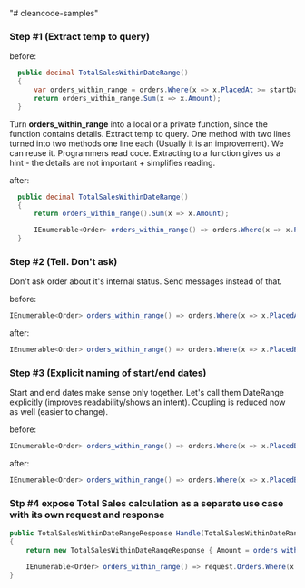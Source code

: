 "# cleancode-samples" 

### Step #1 (Extract temp to query)

before:

```csharp
  public decimal TotalSalesWithinDateRange()
  {
      var orders_within_range = orders.Where(x => x.PlacedAt >= startDate && x.PlacedAt <= endDate);
      return orders_within_range.Sum(x => x.Amount);
  }
```

Turn **orders_within_range** into a local or a private function, since the function contains details. Extract temp to query.
One method with two lines turned into two methods one line each (Usually it is an improvement). We can reuse it.
Programmers read code. Extracting to a function gives us a hint - the details are not important + simplifies reading.

after:

```csharp
  public decimal TotalSalesWithinDateRange()
  {
      return orders_within_range().Sum(x => x.Amount);

      IEnumerable<Order> orders_within_range() => orders.Where(x => x.PlacedAt >= startDate && x.PlacedAt <= endDate);
  }
```

### Step #2 (Tell. Don't ask)

Don't ask order about it's internal status. Send messages instead of that.

before:

```csharp
IEnumerable<Order> orders_within_range() => orders.Where(x => x.PlacedAt >= startDate && x.PlacedAt <= endDate);
```

after:

```csharp
IEnumerable<Order> orders_within_range() => orders.Where(x => x.PlacedBetween(startDate, endDate));
```

### Step #3 (Explicit naming of start/end dates)

Start and end dates make sense only together. Let's call them DateRange explicitly (improves readability/shows an intent). Coupling is reduced now as well (easier to change).

before:


```csharp
IEnumerable<Order> orders_within_range() => orders.Where(x => x.PlacedBetween(startDate, endDate));
```

after:


```csharp
IEnumerable<Order> orders_within_range() => orders.Where(x => x.PlacedBetween(startDate, endDate));
```

### Stp #4 expose Total Sales calculation as a separate use case with its own request and response

```csharp
public TotalSalesWithinDateRangeResponse Handle(TotalSalesWithinDateRangeRequest request)
{
    return new TotalSalesWithinDateRangeResponse { Amount = orders_within_range().Sum(x => x.Amount) };

    IEnumerable<Order> orders_within_range() => request.Orders.Where(x => x.PlacedBetween(request.DateRange));
}
```